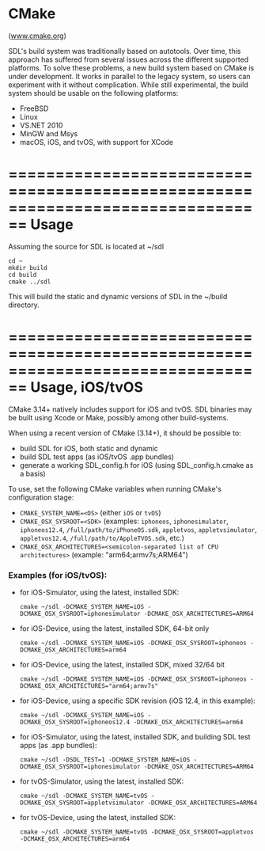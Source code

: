 CMake
================================================================================
(www.cmake.org)

SDL's build system was traditionally based on autotools. Over time, this
approach has suffered from several issues across the different supported 
platforms.
To solve these problems, a new build system based on CMake is under development.
It works in parallel to the legacy system, so users can experiment with it
without complication.
While still experimental, the build system should be usable on the following
platforms:

* FreeBSD
* Linux
* VS.NET 2010
* MinGW and Msys
* macOS, iOS, and tvOS, with support for XCode


================================================================================
Usage
================================================================================

Assuming the source for SDL is located at ~/sdl

    cd ~
    mkdir build
    cd build
    cmake ../sdl

This will build the static and dynamic versions of SDL in the ~/build directory.


================================================================================
Usage, iOS/tvOS
================================================================================

CMake 3.14+ natively includes support for iOS and tvOS.  SDL binaries may be built
using Xcode or Make, possibly among other build-systems.

When using a recent version of CMake (3.14+), it should be possible to:

- build SDL for iOS, both static and dynamic
- build SDL test apps (as iOS/tvOS .app bundles)
- generate a working SDL_config.h for iOS (using SDL_config.h.cmake as a basis)

To use, set the following CMake variables when running CMake's configuration stage:

- `CMAKE_SYSTEM_NAME=<OS>`   (either `iOS` or `tvOS`)
- `CMAKE_OSX_SYSROOT=<SDK>`  (examples: `iphoneos`, `iphonesimulator`, `iphoneos12.4`, `/full/path/to/iPhoneOS.sdk`,
                              `appletvos`, `appletvsimulator`, `appletvos12.4`, `/full/path/to/AppleTVOS.sdk`, etc.)
- `CMAKE_OSX_ARCHITECTURES=<semicolon-separated list of CPU architectures>` (example: "arm64;armv7s;ARM64")


### Examples (for iOS/tvOS):

- for iOS-Simulator, using the latest, installed SDK:

    `cmake ~/sdl -DCMAKE_SYSTEM_NAME=iOS -DCMAKE_OSX_SYSROOT=iphonesimulator -DCMAKE_OSX_ARCHITECTURES=ARM64`

- for iOS-Device, using the latest, installed SDK, 64-bit only

    `cmake ~/sdl -DCMAKE_SYSTEM_NAME=iOS -DCMAKE_OSX_SYSROOT=iphoneos -DCMAKE_OSX_ARCHITECTURES=arm64`

- for iOS-Device, using the latest, installed SDK, mixed 32/64 bit

    `cmake ~/sdl -DCMAKE_SYSTEM_NAME=iOS -DCMAKE_OSX_SYSROOT=iphoneos -DCMAKE_OSX_ARCHITECTURES="arm64;armv7s"`

- for iOS-Device, using a specific SDK revision (iOS 12.4, in this example):

    `cmake ~/sdl -DCMAKE_SYSTEM_NAME=iOS -DCMAKE_OSX_SYSROOT=iphoneos12.4 -DCMAKE_OSX_ARCHITECTURES=arm64`

- for iOS-Simulator, using the latest, installed SDK, and building SDL test apps (as .app bundles):

    `cmake ~/sdl -DSDL_TEST=1 -DCMAKE_SYSTEM_NAME=iOS -DCMAKE_OSX_SYSROOT=iphonesimulator -DCMAKE_OSX_ARCHITECTURES=ARM64`

- for tvOS-Simulator, using the latest, installed SDK:

    `cmake ~/sdl -DCMAKE_SYSTEM_NAME=tvOS -DCMAKE_OSX_SYSROOT=appletvsimulator -DCMAKE_OSX_ARCHITECTURES=ARM64`

- for tvOS-Device, using the latest, installed SDK:

    `cmake ~/sdl -DCMAKE_SYSTEM_NAME=tvOS -DCMAKE_OSX_SYSROOT=appletvos -DCMAKE_OSX_ARCHITECTURES=arm64`
